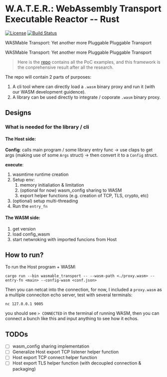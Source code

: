 # W.A.T.E.R.: WebAssembly Transport Executable Reactor -- Rust
[![License](https://img.shields.io/badge/License-Apache_2.0-yellowgreen.svg)](https://opensource.org/licenses/Apache-2.0) [![Build Status](https://github.com/erikziyunchi/WASMable-Transport/actions/workflows/rust.yml/badge.svg?branch=main)](https://github.com/erikziyunchi/WASMable-Transport/actions/workflows/rust.yml)

WASMable Transport: Yet another more Pluggable Pluggable Transport

WASMable Transport: Yet another more Pluggable Pluggable Transport
> Here is the [repo](https://github.com/erikziyunchi/wasm_proxy) contains all the PoC examples, and this framework is the conprehensive result after all the research.

The repo will contain 2 parts of purposes:
1. A cli tool where can directly load a `.wasm` binary proxy and run it (with our WASM development guidence).
2. A library can be used directly to integrate / coporate `.wasm` binary proxy.

## Designs

### What is needed for the library / cli
#### The Host side:
**Config**: calls main program / some library entry func -> use claps to get args (making use of some `Args` struct) -> then convert it to a `Config` struct.

**execute**: 
1. wasmtime runtime creation
2. Setup env:
    1. memory initialiation & limitation
    2. (optional for now) wasm_config sharing to WASM
    3. export helper functions (e.g. creation of TCP, TLS, crypto, etc)
3. (optional) setup multi-threading
4. Run the `entry_fn`

#### The WASM side:
1. get version
2. load config_wasm
3. start netwroking with imported funcions from Host

## How to run?
To run the Host program + WASM:
```shell
cargo run --bin wasmable_transport -- --wasm-path <./proxy.wasm> --entry-fn <main> --config-wasm <conf.json>
```

Then you can netcat into the connection, for now, I included a `proxy.wasm` as a multiple conneciton echo server, test with several terminals:
```shell
nc 127.0.0.1 9005
```
you should see `> CONNECTED` in the terminal of running WASM, then you can connect a bunch like this and input anything to see how it echos.

## TODOs
- [ ] wasm_config sharing implementation 
- [ ] Generalize Host export TCP listener helper function
- [ ] Host export TCP connect helper function
- [ ] Host export TLS helper function (with decoupled connection & packaging)
